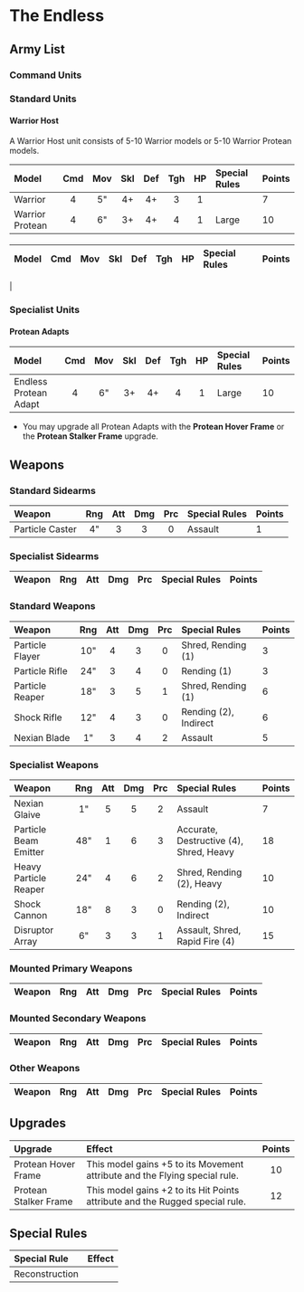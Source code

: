 # The Endless 

## Army List

### Command Units

### Standard Units

#### Warrior Host

A Warrior Host unit consists of 5-10 Warrior models or 5-10 Warrior Protean models.

| Model                          | Cmd | Mov | Skl | Def | Tgh | HP  | Special Rules             | Points |
| :----------------------------- | :-: | :-: | :-: | :-: | :-: | :-: | :------------------------ | :----- |
| Warrior                        |  4  |  5" |  4+ |  4+ |  3  |  1  |                           | 7      |
| Warrior Protean                |  4  |  6" |  3+ |  4+ |  4  |  1  | Large                     | 10     |

#### 

| Model                          | Cmd | Mov | Skl | Def | Tgh | HP  | Special Rules             | Points |
| :----------------------------- | :-: | :-: | :-: | :-: | :-: | :-: | :------------------------ | :----- |
| 

### Specialist Units

#### Protean Adapts

| Model                          | Cmd | Mov | Skl | Def | Tgh | HP  | Special Rules             | Points |
| :----------------------------- | :-: | :-: | :-: | :-: | :-: | :-: | :------------------------ | :----- |
| Endless Protean Adapt          |  4  |  6" |  3+ |  4+ |  4  |  1  | Large                     | 10     |

- You may upgrade all Protean Adapts with the **Protean Hover Frame** or the **Protean Stalker Frame** upgrade.

## Weapons

### Standard Sidearms

| Weapon                     | Rng | Att | Dmg | Prc | Special Rules                        | Points |
| :------------------------- | :-: | :-: | :-: | :-: | :----------------------------------- | :----- |
| Particle Caster            | 4"  |  3  |  3  |  0  | Assault                              | 1      |

### Specialist Sidearms

| Weapon                     | Rng | Att | Dmg | Prc | Special Rules                        | Points |
| :------------------------- | :-: | :-: | :-: | :-: | :----------------------------------- | :----- |

### Standard Weapons

| Weapon                     | Rng | Att | Dmg | Prc | Special Rules                        | Points |
| :------------------------- | :-: | :-: | :-: | :-: | :----------------------------------- | :----- |
| Particle Flayer            | 10" |  4  |  3  |  0  | Shred, Rending (1)                   | 3      |
| Particle Rifle             | 24" |  3  |  4  |  0  | Rending (1)                          | 3      |
| Particle Reaper            | 18" |  3  |  5  |  1  | Shred, Rending (1)                   | 6      |
| Shock Rifle                | 12" |  4  |  3  |  0  | Rending (2), Indirect                | 6      |
| Nexian Blade               | 1"  |  3  |  4  |  2  | Assault                              | 5      |

### Specialist Weapons

| Weapon                     | Rng | Att | Dmg | Prc | Special Rules                        | Points |
| :------------------------- | :-: | :-: | :-: | :-: | :----------------------------------- | :----- |
| Nexian Glaive              | 1"  |  5  |  5  |  2  | Assault                              | 7      |
| Particle Beam Emitter      | 48" |  1  |  6  |  3  | Accurate, Destructive (4), Shred, Heavy | 18  |
| Heavy Particle Reaper      | 24" |  4  |  6  |  2  | Shred, Rending (2), Heavy            | 10     |
| Shock Cannon               | 18" |  8  |  3  |  0  | Rending (2), Indirect                | 10     |
| Disruptor Array            | 6"  |  3  |  3  |  1  | Assault, Shred, Rapid Fire (4)       | 15     |

### Mounted Primary Weapons

| Weapon                     | Rng | Att | Dmg | Prc | Special Rules                        | Points |
| :------------------------- | :-: | :-: | :-: | :-: | :----------------------------------- | :----- |

### Mounted Secondary Weapons

| Weapon                     | Rng | Att | Dmg | Prc | Special Rules                        | Points |
| :------------------------- | :-: | :-: | :-: | :-: | :----------------------------------- | :----- |

### Other Weapons

| Weapon                     | Rng | Att | Dmg | Prc | Special Rules                        | Points |
| :------------------------- | :-: | :-: | :-: | :-: | :----------------------------------- | :----- |

## Upgrades

| Upgrade | Effect | Points |
| :------ | :----- | :----: |
| Protean Hover Frame | This model gains +5 to its Movement attribute and the Flying special rule. | 10 |
| Protean Stalker Frame | This model gains +2 to its Hit Points attribute and the Rugged special rule. | 12 |

## Special Rules

| Special Rule | Effect |
| :----------- | :----- |
| Reconstruction | 